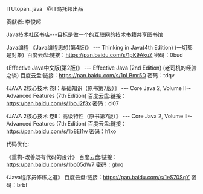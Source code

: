 ITUtopan_java   
@IT乌托邦出品

贡献者: 李俊超

Java技术社区书店---目标是做一个的互联网的技术书籍共享图书馆


Java编程
 《Java编程思想(第4版)》 --- Thinking in Java(4th Edition) (一切都是对象)
  百度云盘:链接：https://pan.baidu.com/s/1pK9AkuZ 密码：0bud
  
 《Effective Java中文版(第2版)》 --- Effective Java (2nd Edition) (老司机的经验之谈)
  百度云盘:链接：https://pan.baidu.com/s/1pLBmr5D 密码：tdqv
  
 《JAVA 2核心技术 卷I：基础知识（原书第7版）》 --- Core Java 2, Volume II--Advanced Features (7th Edition)
  百度云盘:链接：https://pan.baidu.com/s/1boJ2f3x 密码：ci07
  
 《JAVA 2核心技术 卷II：高级特性（原书第7版）》 --- Core Java 2, Volume II--Advanced Features (7th Edition)
  百度云盘:链接：https://pan.baidu.com/s/1b8EI1w 密码：h1xo
  
代码优化:

 《重构-改善既有代码的设计》
  百度云盘:链接：https://pan.baidu.com/s/1bo05dW7 密码：gbrq
  
 《Java程序员修炼之道》
  百度云盘:链接：https://pan.baidu.com/s/1eS70SqY 密码：brbf
 

